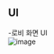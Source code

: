 ## UI
   
-로비 화면 UI  
![image](https://user-images.githubusercontent.com/71419212/159744212-cc3ed149-2000-402d-a4d4-9cb86446c1c6.png)
